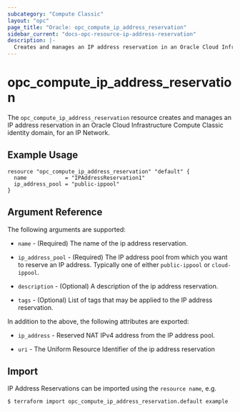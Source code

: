 ```yaml
---
subcategory: "Compute Classic"
layout: "opc"
page_title: "Oracle: opc_compute_ip_address_reservation"
sidebar_current: "docs-opc-resource-ip-address-reservation"
description: |-
  Creates and manages an IP address reservation in an Oracle Cloud Infrastructure Compute Classic identity domain for an IP Network.
---
```


# opc\_compute\_ip\_address\_reservation

The ``opc_compute_ip_address_reservation`` resource creates and manages an IP address reservation in an Oracle Cloud Infrastructure Compute Classic identity domain, for an IP Network.

## Example Usage

```hcl
resource "opc_compute_ip_address_reservation" "default" {
  name            = "IPAddressReservation1"
  ip_address_pool = "public-ippool"
}
```

## Argument Reference

The following arguments are supported:

* `name` - (Required) The name of the ip address reservation.

* `ip_address_pool` - (Required) The IP address pool from which you want to reserve an IP address. Typically one of either `public-ippool` or `cloud-ippool`.

* `description` - (Optional) A description of the ip address reservation.

* `tags` - (Optional) List of tags that may be applied to the IP address reservation.

In addition to the above, the following attributes are exported:

* `ip_address` - Reserved NAT IPv4 address from the IP address pool.

* `uri` - The Uniform Resource Identifier of the ip address reservation

## Import

IP Address Reservations can be imported using the `resource name`, e.g.

```shell
$ terraform import opc_compute_ip_address_reservation.default example
```
